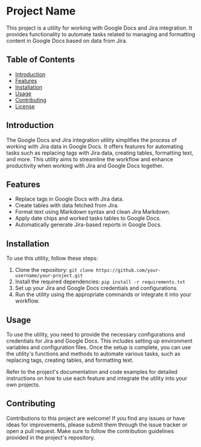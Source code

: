 # Project Name

This project is a utility for working with Google Docs and Jira integration. It provides functionality to automate tasks related to managing and formatting content in Google Docs based on data from Jira.

## Table of Contents

-   [Introduction](#introduction)
-   [Features](#features)
-   [Installation](#installation)
-   [Usage](#usage)
-   [Contributing](#contributing)
-   [License](#license)

## Introduction

The Google Docs and Jira integration utility simplifies the process of working with Jira data in Google Docs. It offers features for automating tasks such as replacing tags with Jira data, creating tables, formatting text, and more. This utility aims to streamline the workflow and enhance productivity when working with Jira and Google Docs together.

## Features

-   Replace tags in Google Docs with Jira data.
-   Create tables with data fetched from Jira.
-   Format text using Markdown syntax and clean Jira Markdown.
-   Apply date chips and worked tasks tables to Google Docs.
-   Automatically generate Jira-based reports in Google Docs.

## Installation

To use this utility, follow these steps:

1. Clone the repository: `git clone https://github.com/your-username/your-project.git`
2. Install the required dependencies: `pip install -r requirements.txt`
3. Set up your Jira and Google Docs credentials and configurations.
4. Run the utility using the appropriate commands or integrate it into your workflow.

## Usage

To use the utility, you need to provide the necessary configurations and credentials for Jira and Google Docs. This includes setting up environment variables and configuration files. Once the setup is complete, you can use the utility's functions and methods to automate various tasks, such as replacing tags, creating tables, and formatting text.

Refer to the project's documentation and code examples for detailed instructions on how to use each feature and integrate the utility into your own projects.

## Contributing

Contributions to this project are welcome! If you find any issues or have ideas for improvements, please submit them through the issue tracker or open a pull request. Make sure to follow the contribution guidelines provided in the project's repository.
